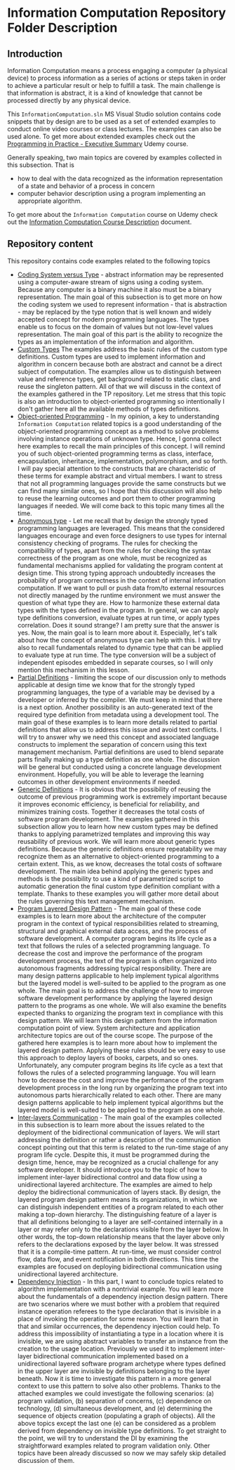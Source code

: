 # Information Computation Repository Folder Description

## Introduction

Information Computation means a process engaging a computer (a physical device) to process information as a series of actions or steps taken in order to achieve a particular result or help to fulfill a task. The main challenge is that information is abstract, it is a kind of knowledge that cannot be processed directly by any physical device.

This `InformationComputation.sln` MS Visual Studio solution contains code snippets that by design are to be used as a set of extended examples to conduct online video courses or class lectures. The examples can also be used alone. To get more about extended examples check out the [Programming in Practice - Executive Summary][2108-PiP-TP-repository] Udemy course.

Generally speaking, two main topics are covered by examples collected in this subsection. That is

- how to deal with the data recognized as the information representation of a state and behavior of a process in concern
- computer behavior description using a program implementing an appropriate algorithm.

To get more about the `Information Computation` course on Udemy check out the [Information Computation Course Description](READMEUdemyCourseDescription.md) document.

## Repository content

This repository contains code examples related to the following topics

- [Coding System versus Type](CodingVType/README.md) - abstract information may be represented using a computer-aware stream of signs using a coding system. Because any computer is a binary machine it also must be a binary representation. The main goal of this subsection is to get more on how the coding system we used to represent information - that is abstraction - may be replaced by the type notion that is well known and widely accepted concept for modern programming languages. The types enable us to focus on the domain of values but not low-level values representation. The main goal of this part is the ability to recognize the types as an implementation of the information and algorithm.
- [Custom Types](CustomTypes/README.md) The examples address the basic rules of the custom type definitions. Custom types are used to implement information and algorithm in concern because both are abstract and cannot be a direct subject of computation. The examples allow us to distinguish between value and reference types, get background related to static class, and reuse the singleton pattern. All of that we will discuss in the context of the examples gathered in the TP repository. Let me stress that this topic is also an introduction to object-oriented programming so intentionally I don't gather here all the available methods of types definitions.
- [Object-oriented Programming](ObjectOrientedProgramming/README.md) - In my opinion, a key to understanding `Information Computation` related topics is a good understanding of the object-oriented programming concept as a method to solve problems involving instance operations of unknown type. Hence, I gonna collect here examples to recall the main principles of this concept. I will remind you of such object-oriented programming terms as class, interface, encapsulation, inheritance, implementation, polymorphism, and so forth. I will pay special attention to the constructs that are characteristic of these terms for example abstract and virtual members. I want to stress that not all programming languages provide the same constructs but we can find many similar ones, so I hope that this discussion will also help to reuse the learning outcomes and port them to other programming languages if needed. We will come back to this topic many times all the time.
- [Anonymous type](AnonymousTypes/README.md) - Let me recall that by design the strongly typed programming languages are leveraged. This means that the considered languages encourage and even force designers to use types for internal consistency checking of programs. The rules for checking the compatibility of types, apart from the rules for checking the syntax correctness of the program as one whole, must be recognized as fundamental mechanisms applied for validating the program content at design time. This strong typing approach undoubtedly increases the probability of program correctness in the context of internal information computation. If we want to pull or push data from/to external resources not directly managed by the runtime environment we must answer the question of what type they are. How to harmonize these external data types with the types defined in the program. In general, we can apply type definitions conversion, evaluate types at run time, or apply types correlation. Does it sound strange? I am pretty sure that the answer is yes. Now, the main goal is to learn more about it. Especially, let's talk about how the concept of anonymous type can help with this. I will try also to recall fundamentals related to dynamic type that can be applied to evaluate type at run time. The type conversion will be a  subject of independent episodes embedded in separate courses, so I will only mention this mechanism in this lesson.
- [Partial Definitions](PartialDefinitions/README.md) - limiting the scope of our discussion only to methods applicable at design time we know that for the strongly typed programming languages, the type of a variable may be devised by a developer or inferred by the compiler. We must keep in mind that there is a next option. Another possibility is an auto-generated text of the required type definition from metadata using a development tool. The main goal of these examples is to learn more details related to partial definitions that allow us to address this issue and avoid text conflicts. I will try to answer why we need this concept and associated language constructs to implement the separation of concern using this text management mechanism. Partial definitions are used to blend separate parts finally making up a type definition as one whole. The discussion will be general but conducted using a concrete language development environment. Hopefully, you will be able to leverage the learning outcomes in other development environments if needed.
- [Generic Definitions](GenericClassesMethods/README.md) - It is obvious that the possibility of reusing the outcome of previous programming work is extremely important because it improves economic efficiency, is beneficial for reliability, and minimizes training costs. Together it decreases the total costs of software program development. The examples gathered in this subsection allow you to learn how new custom types may be defined thanks to applying parametrized templates and improving this way reusability of previous work. We will learn more about generic types definitions. Because the generic definitions ensure repeatability we may recognize them as an alternative to object-oriented programming to a certain extent. This, as we know, decreases the total costs of software development. The main idea behind applying the generic types and methods is the possibility to use a kind of parametrized script to automatic generation the final custom type definition compliant with a template. Thanks to these examples you will gather more detail about the rules governing this text management mechanism.
- [Program Layered Design Pattern](LayeredArchitecture/README.md) - The main goal of these code examples is to learn more about the architecture of the computer program in the context of typical responsibilities related to streaming, structural and graphical external data access, and the process of software development. A computer program begins its life cycle as a text that follows the rules of a selected programming language. To decrease the cost and improve the performance of the program development process, the text of the program is often organized into autonomous fragments addressing typical responsibility. There are many design patterns applicable to help implement typical algorithms but the layered model is well-suited to be applied to the program as one whole. The main goal is to address the challenge of how to improve software development performance by applying the layered design pattern to the programs as one whole. We will also examine the benefits expected thanks to organizing the program text in compliance with this design pattern. We will learn this design pattern from the information computation point of view. System architecture and application architecture topics are out of the course scope.  The purpose of the gathered here examples is to learn more about how to implement the layered design pattern. Applying these rules should be very easy to use this approach to deploy layers of books, carpets, and so ones. Unfortunately,  any computer program begins its life cycle as a text that follows the rules of a selected programming language. You will learn how to decrease the cost and improve the performance of the program development process in the long run by organizing the program text into autonomous parts hierarchically related to each other. There are many design patterns applicable to help implement typical algorithms but the layered model is well-suited to be applied to the program as one whole.
- [Inter-layers Communication](LayersCommunication/README.md) - The main goal  of the examples collected in this subsection is to learn more about the issues related to the deployment of the bidirectional communication of layers. We will start addressing the definition or rather a description of the communication concept pointing out that this term is related to the run-time stage of any program life cycle. Despite this, it must be programmed during the design time, hence, may be recognized as a crucial challenge for any software developer. It should introduce you to the topic of how to implement inter-layer bidirectional control and data flow using a unidirectional layered architecture. The examples are aimed to help deploy the bidirectional communication of layers stack. By design, the layered program design pattern means its organizations, in which we can distinguish independent entities of a program related to each other making a top-down hierarchy. The distinguishing feature of a layer is that all definitions belonging to a layer are self-contained internally in a layer or may refer only to the declarations visible from the layer below. In other words, the top-down relationship means that the layer above only refers to the declarations exposed by the layer below. It was stressed that it is a compile-time pattern. At run-time, we must consider control flow,  data flow, and event notification in both directions. This time the examples are focused on deploying bidirectional communication using unidirectional layered architecture.
- [Dependency Injection](DependencyInjection/README.md) - In this part, I want to conclude topics related to algorithm implementation with a nontrivial example. You will learn more about the fundamentals of a dependency injection design pattern. There are two scenarios where we must bother with a problem that required instance operation referees to the type declaration that is invisible in a place of invoking the operation for some reason. You will learn that in that and similar occurrences, the dependency injection could help. To address this impossibility of instantiating a type in a location where it is invisible, we are using abstract variables to transfer an instance from the creation to the usage location. Previously we used it to implement inter-layer bidirectional communication implemented based on a unidirectional layered software program archetype where types defined in the upper layer are invisible by definitions belonging to the layer beneath. Now it is time to investigate this pattern in a more general context to use this pattern to solve also other problems. Thanks to the attached examples we could investigate the following scenarios: (a) program validation, (b) separation of concerns, (c) dependence on technology, (d) simultaneous development, and (e) determining the sequence of objects creation (populating a graph of objects). All the above topics except the last one (e) can be considered as a problem derived from dependency on invisible type definitions. To get straight to the point, we will try to understand the DI by examining the straightforward examples related to program validation only. Other topics have been already discussed so now we may safely skip detailed discussion of them.

[2108-PiP-TP-repository]:https://www.udemy.com/course/pipintroduction/?referralCode=E1B8E460A82ECB36A835
